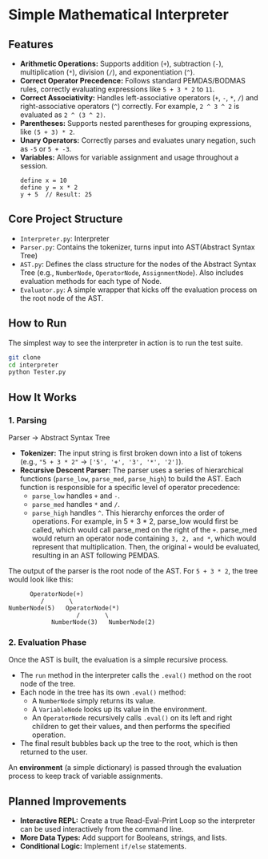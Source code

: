 # Simple Mathematical Interpreter

## Features

-   **Arithmetic Operations:** Supports addition (`+`), subtraction (`-`), multiplication (`*`), division (`/`), and exponentiation (`^`).
-   **Correct Operator Precedence:** Follows standard PEMDAS/BODMAS rules, correctly evaluating expressions like `5 + 3 * 2` to `11`.
-   **Correct Associativity:** Handles left-associative operators (`+`, `-`, `*`, `/`) and right-associative operators (`^`) correctly. For example, `2 ^ 3 ^ 2` is evaluated as `2 ^ (3 ^ 2)`.
-   **Parentheses:** Supports nested parentheses for grouping expressions, like `(5 + 3) * 2`.
-   **Unary Operators:** Correctly parses and evaluates unary negation, such as `-5` or `5 + -3`.
-   **Variables:** Allows for variable assignment and usage throughout a session.
    ```
    define x = 10
    define y = x * 2
    y + 5  // Result: 25
    ```

## Core Project Structure

-   `Interpreter.py`: Interpreter
-   `Parser.py`: Contains the tokenizer, turns input into AST(Abstract Syntax Tree)
-   `AST.py`: Defines the class structure for the nodes of the Abstract Syntax Tree (e.g., `NumberNode`, `OperatorNode`, `AssignmentNode`). Also includes evaluation methods for each type of Node.
-   `Evaluator.py`: A simple wrapper that kicks off the evaluation process on the root node of the AST.


## How to Run

The simplest way to see the interpreter in action is to run the test suite.

```bash
git clone 
cd interpreter
python Tester.py
```

## How It Works

### 1. Parsing

Parser -> Abstract Syntax Tree

-   **Tokenizer:** The input string is first broken down into a list of tokens (e.g., `"5 + 3 * 2"` -> `['5', '+', '3', '*', '2']`).
-   **Recursive Descent Parser:** The parser uses a series of hierarchical functions (`parse_low`, `parse_med`, `parse_high`) to build the AST. Each function is responsible for a specific level of operator precedence:
    -   `parse_low` handles `+` and `-`.
    -   `parse_med` handles `*` and `/`.
    -   `parse_high` handles `^`.
    This hierarchy enforces the order of operations. For example, in 5 + 3 * 2, parse_low would first be called, which would call parse_med on the right of the `+`. parse_med would return an operator node containing `3, 2, and *`, which would represent that multiplication. Then, the original `+` would be evaluated, resulting in an AST following PEMDAS.

The output of the parser is the root node of the AST. For `5 + 3 * 2`, the tree would look like this:

```
      OperatorNode(+)
         /       \
NumberNode(5)   OperatorNode(*)
                   /       \
            NumberNode(3)   NumberNode(2)
```

### 2. Evaluation Phase

Once the AST is built, the evaluation is a simple recursive process.

-   The `run` method in the interpreter calls the `.eval()` method on the root node of the tree.
-   Each node in the tree has its own `.eval()` method:
    -   A `NumberNode` simply returns its value.
    -   A `VariableNode` looks up its value in the environment.
    -   An `OperatorNode` recursively calls `.eval()` on its left and right children to get their values, and then performs the specified operation.
-   The final result bubbles back up the tree to the root, which is then returned to the user.

An **environment** (a simple dictionary) is passed through the evaluation process to keep track of variable assignments.

## Planned Improvements

-   **Interactive REPL:** Create a true Read-Eval-Print Loop so the interpreter can be used interactively from the command line.
-   **More Data Types:** Add support for Booleans, strings, and lists.
-   **Conditional Logic:** Implement `if/else` statements.
